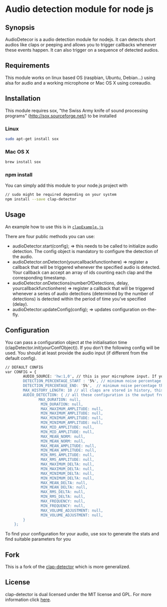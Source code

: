 Audio detection module for node js
===

## Synopsis

AudioDetecor is a audio detection module for nodejs. It can detects short audios like claps or peeping and allows you to trigger callbacks whenever these events happen. It can also trigger on a sequence of detected audios.

## Requirements
This module works on linux based OS (raspbian, Ubuntu, Debian...) using alsa for audio and a working microphone or Mac OS X using coreaudio.

## Installation

This module requires sox, "the Swiss Army knife of sound processing programs" (http://sox.sourceforge.net/) to be installed
### Linux
```bash
sudo apt-get install sox
```
### Mac OS X
```bash
brew install sox
```

### npm install
You can simply add this module to your node.js project with
```bash
// sudo might be required depending on your system
npm install --save clap-detector
```

## Usage

An example how to use this is in [`clapExample.js`](https://github.com/KordonDev/clap-detector/blob/master/clapExample.js)

There are four public methods you can use:
- audioDetector.start(config);
=> this needs to be called to initialize audio detection. The config object is mandatory to configure the detection of the audio.
- audioDetector.onDetecton(yourcallbackfunctionhere)
=> register a callback that will be triggered whenever the specified audio is detected. Your callback can accept an array of ids counting each clap and the corresponding timestamp.
- audioDetector.onDetections(numberOfDetections, delay, yourcallbackfunctionhere)
=> register a callback that will be triggered whenever a series of audio detections (determined by the number of detections) is detected within the period of time you've specified (delay).
- audioDetector.updateConfig(config);
=> updates configuration on-the-fly.

## Configuration

You can pass a configuration object at the initialisation time (clapDetector.init(yourConfObject)). If you don't the following config will be used. You should at least provide the audio input (if different from the default config).

```bash
// DEFAULT CONFIG
var CONFIG = {
        AUDIO_SOURCE: 'hw:1,0', // this is your microphone input. If you don't know it you can refer to this thread (http://www.voxforge.org/home/docs/faq/faq/linux-how-to-determine-your-audio-cards-or-usb-mics-maximum-sampling-rate)
        DETECTION_PERCENTAGE_START : '5%', // minimum noise percentage threshold necessary to start recording sound
        DETECTION_PERCENTAGE_END: '5%',  // minimum noise percentage threshold necessary to stop recording sound
        MAX_HISTORY_LENGTH: 10 // all claps are stored in history, this is its max length
        AUDIO_DETECTION: { // all these configuration is the output from sox, you can read about it in the sox man page
               MAX_DURATION: null,
                MIN_DURATION: null,
                MAX_MAXIMUM_AMPLITUDE: null,
                MIN_MAXIMUM_AMPLITUDE: null,
                MAX_MINIMUM_AMPLITUDE: null,
                MIN_MINIMUM_AMPLITUDE: null,
                MAX_MID_AMPLITUDE: null,
                MIN_MID_AMPLITUDE: null,
                MAX_MEAN_NORM: null,
                MIN_MEAN_NORM: null,
                MAX_MEAN_AMPLITUDE: null,
                MIN_MEAN_AMPLITUDE: null,
                MIN_RMS_AMPLITUDE: null,
                MAX_RMS_AMPLITUDE: null,
                MAX_MAXIMUM_DELTA: null,
                MIN_MAXIMUM_DELTA: null,
                MAX_MINIMUM_DELTA: null,
                MIN_MINIMUM_DELTA: null,
                MAX_MEAN_DELTA: null,
                MIN_MEAN_DELTA: null,
                MAX_RMS_DELTA: null,
                MIN_RMS_DELTA: null,
                MAX_FREQUENCY: null,
                MIN_FREQUENCY: null,
                MAX_VOLUME_ADJUSTMENT: null,
                MIN_VOLUME_ADJUSTMENT: null, 
        }
    };
```

To find your configuration for your audio, use sox to generate the stats and find suitable parameters for you

## Fork
This is a fork of the [clap-detector](https://github.com/tom-s/clap-detector) which is more generalized.

## License

clap-detector is dual licensed under the MIT license and GPL.
For more information click [here](https://opensource.org/licenses/MIT).
